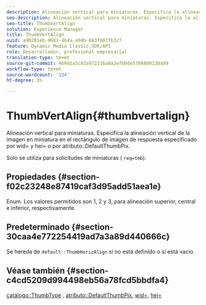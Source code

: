 ```yaml
---
description: Alineación vertical para miniaturas. Especifica la alineación vertical de la imagen en miniatura en el rectángulo de imagen de respuesta especificado por wid= y hei= o por el atributo DefaultThumbPix.
seo-description: Alineación vertical para miniaturas. Especifica la alineación vertical de la imagen en miniatura en el rectángulo de imagen de respuesta especificado por wid= y hei= o por el atributo DefaultThumbPix.
seo-title: ThumbVertAlign
solution: Experience Manager
title: ThumbVertAlign
uuid: a90281eb-9681-4b4a-a94b-663f007fb32f
feature: Dynamic Media Classic,SDK/API
role: Desarrollador, profesional empresarial
translation-type: tm+mt
source-git-commit: 469d1a5c43a972116a8a2efb0de5708800130a99
workflow-type: tm+mt
source-wordcount: '124'
ht-degree: 3%

---
```



# ThumbVertAlign{#thumbvertalign}

Alineación vertical para miniaturas. Especifica la alineación vertical de la imagen en miniatura en el rectángulo de imagen de respuesta especificado por wid= y hei= o por atributo::DefaultThumbPix.

Solo se utiliza para solicitudes de miniaturas ( `req=tmb`).

## Propiedades {#section-f02c23248e87419caf3d95add51aea1e}

Enum. Los valores permitidos son 1, 2 y 3, para alineación superior, central e inferior, respectivamente.

## Predeterminado {#section-30caa4e772254419ad7a3a89d440666c}

Se hereda de `default::ThumbHorizAlign` si no está definido o si está vacío.

## Véase también {#section-c4cd5209d994498eb56a78fcd5bbdfa4}

[catálogo::ThumbType](/help/aem-is-ir-api/is-api/image-catalog/image-serving-api-ref/c-image-catalog-reference/c-image-svg-data-reference/c-image-data-reference/r-thumbtype-cat.md) ,  [atributo::DefaultThumbPix](../../../../../is-api/image-catalog/image-serving-api-ref/c-image-catalog-reference/c-attributes-reference/r-defaultthumbpix.md#reference-cf52bb74bed2466e8bc8adb0cacd6141),  [wid=](../../../../../is-api/http-ref/image-serving-api-ref/c-http-protocol-reference/c-command-reference/r-is-http-wid.md#reference-bfeadcb67bf4485f851eb21345527e47),  [hei=](../../../../../is-api/http-ref/image-serving-api-ref/c-http-protocol-reference/c-command-reference/r-is-http-hei.md#reference-6d6f556ccc0e4b98a815e8a5c1944a96)
